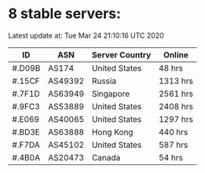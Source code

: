 # 8 stable servers:

Latest update at: Tue Mar 24 21:10:16 UTC 2020

| ID | ASN | Server Country | Online |
| -- | --- | -------------- | ------ |
| #.D09B | AS174 | United States | 48 hrs |
| #.15CF | AS49392 | Russia | 1313 hrs |
| #.7F1D | AS63949 | Singapore | 2561 hrs |
| #.9FC3 | AS53889 | United States | 2408 hrs |
| #.E069 | AS40065 | United States | 1297 hrs |
| #.BD3E | AS63888 | Hong Kong | 440 hrs |
| #.F7DA | AS45102 | United States | 587 hrs |
| #.4B0A | AS20473 | Canada | 54 hrs |

